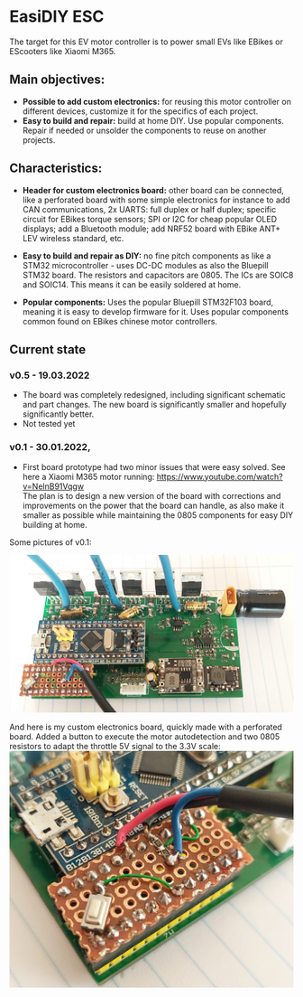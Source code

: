 # EasiDIY ESC
The target for this EV motor controller is to power small EVs like EBikes or EScooters like Xiaomi M365.

## Main objectives:
* **Possible to add custom electronics:** for reusing this motor controller on different devices, customize it for the specifics of each project.
* **Easy to build and repair:** build at home DIY. Use popular components. Repair if needed or unsolder the components to reuse on another projects.

## Characteristics:
* **Header for custom electronics board:** other board can be connected, like a perforated board with some simple electronics for instance to add CAN communications, 2x UARTS: full duplex or half duplex; specific circuit for EBikes torque sensors; SPI or I2C for cheap popular OLED displays; add a Bluetooth module; add NRF52 board with EBike ANT+ LEV wireless standard, etc.

* **Easy to build and repair as DIY:** no fine pitch components as like a STM32 microcontroller - uses DC-DC modules as also the Bluepill STM32 board. The resistors and capacitors are 0805. The ICs are SOIC8 and SOIC14. This means it can be easily soldered at home.

* **Popular components:** Uses the popular Bluepill STM32F103 board, meaning it is easy to develop firmware for it. Uses popular components common found on EBikes chinese motor controllers.

## Current state

### v0.5 - 19.03.2022
* The board was completely redesigned, including significant schematic and part changes. The new board is significantly smaller and hopefully significantly better. 
* Not tested yet


### v0.1 - 30.01.2022,
* First board prototype had two minor issues that were easy solved. See here a Xiaomi M365 motor running: https://www.youtube.com/watch?v=NelnB91Vqgw<br>
The plan is to design a new version of the board with corrections and improvements on the power that the board can handle, as also make it smaller as possible while maintaining the 0805 components for easy DIY building at home.

Some pictures of v0.1:

![Pinout](versions/2021-12-28/01.jpg)

And here is my custom electronics board, quickly made with a perforated board. Added a button to execute the motor autodetection and two 0805 resistors to adapt the throttle 5V signal to the 3.3V scale:<br>
![Pinout](versions/2021-12-28/expansion_board.jpg)
